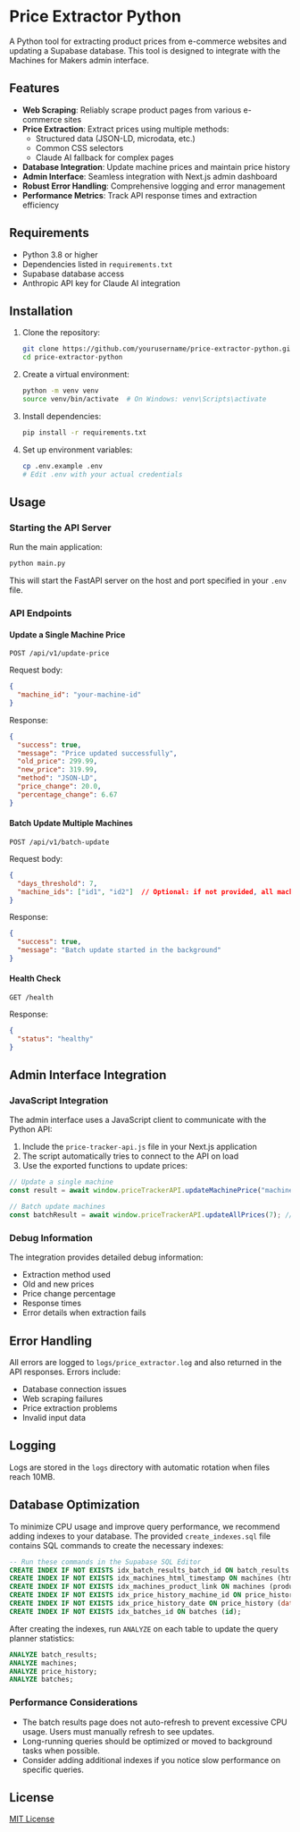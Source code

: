 # Price Extractor Python

A Python tool for extracting product prices from e-commerce websites and updating a Supabase database. This tool is designed to integrate with the Machines for Makers admin interface.

## Features

- **Web Scraping**: Reliably scrape product pages from various e-commerce sites
- **Price Extraction**: Extract prices using multiple methods:
  - Structured data (JSON-LD, microdata, etc.)
  - Common CSS selectors
  - Claude AI fallback for complex pages
- **Database Integration**: Update machine prices and maintain price history
- **Admin Interface**: Seamless integration with Next.js admin dashboard
- **Robust Error Handling**: Comprehensive logging and error management
- **Performance Metrics**: Track API response times and extraction efficiency

## Requirements

- Python 3.8 or higher
- Dependencies listed in `requirements.txt`
- Supabase database access
- Anthropic API key for Claude AI integration

## Installation

1. Clone the repository:
   ```bash
   git clone https://github.com/yourusername/price-extractor-python.git
   cd price-extractor-python
   ```

2. Create a virtual environment:
   ```bash
   python -m venv venv
   source venv/bin/activate  # On Windows: venv\Scripts\activate
   ```

3. Install dependencies:
   ```bash
   pip install -r requirements.txt
   ```

4. Set up environment variables:
   ```bash
   cp .env.example .env
   # Edit .env with your actual credentials
   ```

## Usage

### Starting the API Server

Run the main application:

```bash
python main.py
```

This will start the FastAPI server on the host and port specified in your `.env` file.

### API Endpoints

#### Update a Single Machine Price

```
POST /api/v1/update-price
```

Request body:
```json
{
  "machine_id": "your-machine-id"
}
```

Response:
```json
{
  "success": true,
  "message": "Price updated successfully",
  "old_price": 299.99,
  "new_price": 319.99,
  "method": "JSON-LD",
  "price_change": 20.0,
  "percentage_change": 6.67
}
```

#### Batch Update Multiple Machines

```
POST /api/v1/batch-update
```

Request body:
```json
{
  "days_threshold": 7,
  "machine_ids": ["id1", "id2"]  // Optional: if not provided, all machines needing updates are processed
}
```

Response:
```json
{
  "success": true,
  "message": "Batch update started in the background"
}
```

#### Health Check

```
GET /health
```

Response:
```json
{
  "status": "healthy"
}
```

## Admin Interface Integration

### JavaScript Integration

The admin interface uses a JavaScript client to communicate with the Python API:

1. Include the `price-tracker-api.js` file in your Next.js application
2. The script automatically tries to connect to the API on load
3. Use the exported functions to update prices:

```javascript
// Update a single machine
const result = await window.priceTrackerAPI.updateMachinePrice("machine-id");

// Batch update machines
const batchResult = await window.priceTrackerAPI.updateAllPrices(7); // 7 days threshold
```

### Debug Information

The integration provides detailed debug information:

- Extraction method used
- Old and new prices
- Price change percentage
- Response times
- Error details when extraction fails

## Error Handling

All errors are logged to `logs/price_extractor.log` and also returned in the API responses. Errors include:
- Database connection issues
- Web scraping failures
- Price extraction problems
- Invalid input data

## Logging

Logs are stored in the `logs` directory with automatic rotation when files reach 10MB.

## Database Optimization

To minimize CPU usage and improve query performance, we recommend adding indexes to your database. The provided `create_indexes.sql` file contains SQL commands to create the necessary indexes:

```sql
-- Run these commands in the Supabase SQL Editor
CREATE INDEX IF NOT EXISTS idx_batch_results_batch_id ON batch_results (batch_id);
CREATE INDEX IF NOT EXISTS idx_machines_html_timestamp ON machines (html_timestamp);
CREATE INDEX IF NOT EXISTS idx_machines_product_link ON machines (product_link) WHERE product_link IS NOT NULL;
CREATE INDEX IF NOT EXISTS idx_price_history_machine_id ON price_history (machine_id);
CREATE INDEX IF NOT EXISTS idx_price_history_date ON price_history (date);
CREATE INDEX IF NOT EXISTS idx_batches_id ON batches (id);
```

After creating the indexes, run `ANALYZE` on each table to update the query planner statistics:

```sql
ANALYZE batch_results;
ANALYZE machines;
ANALYZE price_history;
ANALYZE batches;
```

### Performance Considerations

- The batch results page does not auto-refresh to prevent excessive CPU usage. Users must manually refresh to see updates.
- Long-running queries should be optimized or moved to background tasks when possible.
- Consider adding additional indexes if you notice slow performance on specific queries.

## License

[MIT License](LICENSE) 